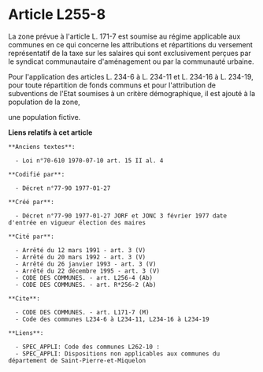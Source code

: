 # Article L255-8

La zone prévue à l'article L. 171-7 est soumise au régime applicable aux communes en ce qui concerne les attributions et
répartitions du versement représentatif de la taxe sur les salaires qui sont exclusivement perçues par le syndicat
communautaire d'aménagement ou par la communauté urbaine. 

Pour l'application des articles L. 234-6 à L. 234-11 et L. 234-16 à L. 234-19, pour toute répartition de fonds communs et
pour l'attribution de subventions de l'Etat soumises à un critère démographique, il est ajouté à la population de la zone,

une population fictive.

**Liens relatifs à cet article**

	**Anciens textes**:

	  - Loi n°70-610 1970-07-10 art. 15 II al. 4

	**Codifié par**:

	  - Décret n°77-90 1977-01-27

	**Créé par**:

	  - Décret n°77-90 1977-01-27 JORF et JONC 3 février 1977 date d'entrée en vigueur élection des maires

	**Cité par**:

	  - Arrêté du 12 mars 1991 - art. 3 (V)
	  - Arrêté du 20 mars 1992 - art. 3 (V)
	  - Arrêté du 26 janvier 1993 - art. 3 (V)
	  - Arrêté du 22 décembre 1995 - art. 3 (V)
	  - CODE DES COMMUNES. - art. L256-4 (Ab)
	  - CODE DES COMMUNES. - art. R*256-2 (Ab)

	**Cite**:

	  - CODE DES COMMUNES. - art. L171-7 (M)
	  - Code des communes L234-6 à L234-11, L234-16 à L234-19

	**Liens**:

	  - SPEC_APPLI: Code des communes L262-10 :
	  - SPEC_APPLI: Dispositions non applicables aux communes du département de Saint-Pierre-et-Miquelon
